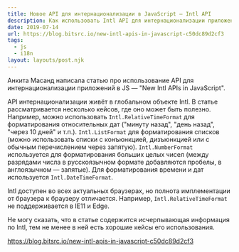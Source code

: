 ```yaml
---
title: Новое API для интернационализации в JavaScript — Intl API
description: Как использовать Intl API для интернационализации приложений в JS
date: 2019-07-14
url: https://blog.bitsrc.io/new-intl-apis-in-javascript-c50dc89d2cf3
tags:
  - js
  - i18n
layout: layouts/post.njk
---
```

Анкита Масанд написала статью про использование API для интернационализации приложений в JS — "New Intl APIs in JavaScript".

API интернационализации живёт в глобальном объекте Intl. В статье рассматривается несколько кейсов, где оно может быть полезно. Например, можно использовать `Intl.RelativeTimeFormat` для форматирования относительных дат ("минуту назад",  "день назад", "через 10 дней" и т.п.). `Intl.ListFormat` для форматирования списков (можно использовать списки с конъюнкцией, дизъюнкцией или с обычным перечислением через запятую). `Intl.NumberFormat` используется для форматирования больших целых чисел (между разрядами числа в русскоязычном формате добавляются пробелы, в англоязычном — запятые). Для форматирования времени и дат используется `Intl.DateTimeFormat`.

Intl доступен во всех актуальных браузерах, но полнота имплементации от браузера к браузеру отличается. Например, `Intl.RelativeTimeFormat` не поддерживается в IE11 и Edge.

Не могу сказать, что в статье содержится исчерпывающая информация по Intl, тем не менее в ней есть хорошие кейсы его использования.

https://blog.bitsrc.io/new-intl-apis-in-javascript-c50dc89d2cf3
